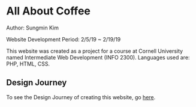 # All About Coffee

Author: Sungmin Kim

Website Development Period: 2/5/19 ~ 2/19/19

This website was created as a project for a course at Cornell University named Intermediate Web Development (INFO 2300). Languages used are: PHP, HTML, CSS.

## Design Journey
To see the Design Journey of creating this website, go [here](documents/design-journey.md).